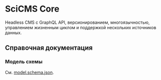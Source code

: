 # SciCMS Core

Headless CMS с GraphQL API, версионированием, многоязычностью, управлением жизненным циклом и поддержкой нескольких
источников данных.

## Справочная документация

### Модель схемы

См. [model.schema.json](src/main/resources/schema/model.schema.json).



